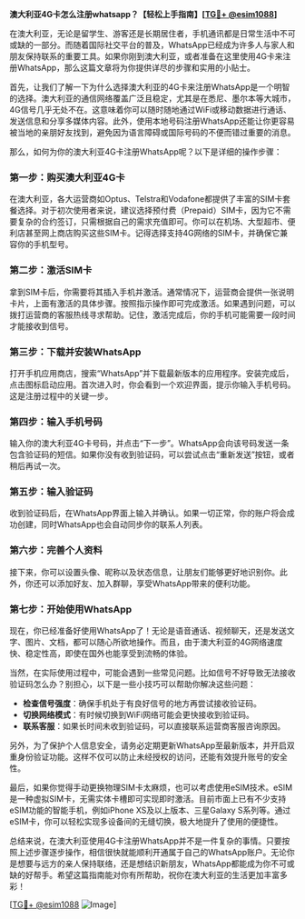 **澳大利亚4G卡怎么注册whatsapp？【轻松上手指南】[[TG💪+ @esim1088](https://t.me/s/esim1088)]**

在澳大利亚，无论是留学生、游客还是长期居住者，手机通讯都是日常生活中不可或缺的一部分。而随着国际社交平台的普及，WhatsApp已经成为许多人与家人和朋友保持联系的重要工具。如果你刚到澳大利亚，或者准备在这里使用4G卡来注册WhatsApp，那么这篇文章将为你提供详尽的步骤和实用的小贴士。

首先，让我们了解一下为什么选择澳大利亚的4G卡来注册WhatsApp是一个明智的选择。澳大利亚的通信网络覆盖广泛且稳定，尤其是在悉尼、墨尔本等大城市，4G信号几乎无处不在。这意味着你可以随时随地通过WiFi或移动数据进行通话、发送信息和分享多媒体内容。此外，使用本地号码注册WhatsApp还能让你更容易被当地的亲朋好友找到，避免因为语言障碍或国际号码的不便而错过重要的消息。

那么，如何为你的澳大利亚4G卡注册WhatsApp呢？以下是详细的操作步骤：

### **第一步：购买澳大利亚4G卡**
在澳大利亚，各大运营商如Optus、Telstra和Vodafone都提供了丰富的SIM卡套餐选择。对于初次使用者来说，建议选择预付费（Prepaid）SIM卡，因为它不需要复杂的合约签订，只需根据自己的需求充值即可。你可以在机场、大型超市、便利店甚至网上商店购买这些SIM卡。记得选择支持4G网络的SIM卡，并确保它兼容你的手机型号。

### **第二步：激活SIM卡**
拿到SIM卡后，你需要将其插入手机并激活。通常情况下，运营商会提供一张说明卡片，上面有激活的具体步骤。按照指示操作即可完成激活。如果遇到问题，可以拨打运营商的客服热线寻求帮助。记住，激活完成后，你的手机可能需要一段时间才能接收到信号。

### **第三步：下载并安装WhatsApp**
打开手机应用商店，搜索“WhatsApp”并下载最新版本的应用程序。安装完成后，点击图标启动应用。首次进入时，你会看到一个欢迎界面，提示你输入手机号码。这是注册过程中的关键一步。

### **第四步：输入手机号码**
输入你的澳大利亚4G卡号码，并点击“下一步”。WhatsApp会向该号码发送一条包含验证码的短信。如果你没有收到验证码，可以尝试点击“重新发送”按钮，或者稍后再试一次。

### **第五步：输入验证码**
收到验证码后，在WhatsApp界面上输入并确认。如果一切正常，你的账户将会成功创建，同时WhatsApp也会自动同步你的联系人列表。

### **第六步：完善个人资料**
接下来，你可以设置头像、昵称以及状态信息，让朋友们能够更好地识别你。此外，你还可以添加好友、加入群聊，享受WhatsApp带来的便利功能。

### **第七步：开始使用WhatsApp**
现在，你已经准备好使用WhatsApp了！无论是语音通话、视频聊天，还是发送文字、图片、文档，都可以随心所欲地操作。而且，由于澳大利亚的4G网络速度快、稳定性高，即使在国外也能享受到流畅的体验。

当然，在实际使用过程中，可能会遇到一些常见问题。比如信号不好导致无法接收验证码怎么办？别担心，以下是一些小技巧可以帮助你解决这些问题：

- **检查信号强度**：确保手机处于有良好信号的地方再尝试接收验证码。
- **切换网络模式**：有时候切换到WiFi网络可能会更快接收到验证码。
- **联系客服**：如果长时间未收到验证码，可以直接联系运营商客服咨询原因。

另外，为了保护个人信息安全，请务必定期更新WhatsApp至最新版本，并开启双重身份验证功能。这样不仅可以防止未经授权的访问，还能有效提升账号的安全性。

最后，如果你觉得手动更换物理SIM卡太麻烦，也可以考虑使用eSIM技术。eSIM是一种虚拟SIM卡，无需实体卡槽即可实现即时激活。目前市面上已有不少支持eSIM功能的智能手机，例如iPhone XS及以上版本、三星Galaxy S系列等。通过eSIM卡，你可以轻松实现多设备间的无缝切换，极大地提升了使用的便捷性。

总结来说，在澳大利亚使用4G卡注册WhatsApp并不是一件复杂的事情。只要按照上述步骤逐步操作，相信很快就能顺利开通属于自己的WhatsApp账户。无论你是想要与远方的亲人保持联络，还是想结识新朋友，WhatsApp都能成为你不可或缺的好帮手。希望这篇指南能对你有所帮助，祝你在澳大利亚的生活更加丰富多彩！

[[TG💪+ @esim1088](https://t.me/s/esim1088) ![Image](https://i.postimg.cc/4NQfJmqS/Snipaste-2025-05-13-00-14-12.png)]